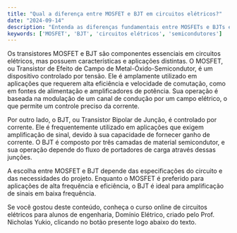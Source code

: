 ```yaml
---
title: "Qual a diferença entre MOSFET e BJT em circuitos elétricos?"
date: "2024-09-14"
description: "Entenda as diferenças fundamentais entre MOSFETs e BJTs em circuitos elétricos e suas aplicações."
keywords: ['MOSFET', 'BJT', 'circuitos elétricos', 'semicondutores']
---
```


Os transistores MOSFET e BJT são componentes essenciais em circuitos elétricos, mas possuem características e aplicações distintas. O MOSFET, ou Transistor de Efeito de Campo de Metal-Óxido-Semicondutor, é um dispositivo controlado por tensão. Ele é amplamente utilizado em aplicações que requerem alta eficiência e velocidade de comutação, como em fontes de alimentação e amplificadores de potência. Sua operação é baseada na modulação de um canal de condução por um campo elétrico, o que permite um controle preciso da corrente.

Por outro lado, o BJT, ou Transistor Bipolar de Junção, é controlado por corrente. Ele é frequentemente utilizado em aplicações que exigem amplificação de sinal, devido à sua capacidade de fornecer ganho de corrente. O BJT é composto por três camadas de material semicondutor, e sua operação depende do fluxo de portadores de carga através dessas junções.

A escolha entre MOSFET e BJT depende das especificações do circuito e das necessidades do projeto. Enquanto o MOSFET é preferido para aplicações de alta frequência e eficiência, o BJT é ideal para amplificação de sinais em baixa frequência.

Se você gostou deste conteúdo, conheça o curso online de circuitos elétricos para alunos de engenharia, Domínio Elétrico, criado pelo Prof. Nicholas Yukio, clicando no botão presente logo abaixo do texto.